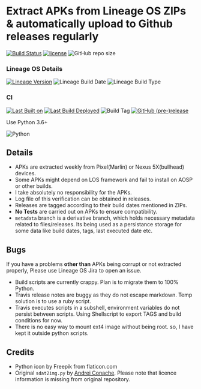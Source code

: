 # Extract APKs from Lineage OS ZIPs & automatically upload to Github releases regularly

[![Build Status](https://travis-ci.com/tprasadtp/lineageos-apk-extractor.svg?branch=master)](https://travis-ci.com/tprasadtp/lineageos-apk-extractor)
[![license](https://img.shields.io/github/license/tprasadtp/lineageos-apk-extractor.svg?style=flat)](https://github.com/tprasadtp//blob/master/LICENSE)
![GitHub repo size](https://img.shields.io/github/repo-size/tprasadtp/lineageos-apk-extractor.svg?style=flat&icon=github)

### Lineage OS Details

[![Lineage Version](https://img.shields.io/badge/dynamic/json.svg?label=Lineage%20Version&style=flat&url=https://raw.githubusercontent.com/tprasadtp/lineageos-apk-extractor/gh-pages/release.json&query=$.lineage.version)](https://github.com/tprasadtp/lineageos-apk-extractor/releases/latest)
![Lineage Build Date](https://img.shields.io/badge/dynamic/json.svg?label=Build%20Date&style=flat&url=https://raw.githubusercontent.com/tprasadtp/lineageos-apk-extractor/gh-pages/release.json&query=$.lineage.build)
![Lineage Build Type](https://img.shields.io/badge/dynamic/json.svg?label=Build%20Type&style=flat&url=https://raw.githubusercontent.com/tprasadtp/lineageos-apk-extractor/gh-pages/release.json&query=$.lineage.build_type)


### CI

[![Last Built on](https://img.shields.io/badge/dynamic/json.svg?label=Last%20Build%20on&style=flat&url=https://raw.githubusercontent.com/tprasadtp/lineageos-apk-extractor/gh-pages/release.json&query=$.ci.build_ts&logo=travis&colorB=blue)](https://github.com/tprasadtp/lineageos-apk-extractor/releases/latest)
[![Last Build Deployed](https://img.shields.io/badge/dynamic/json.svg?label=Last%20Build%20Deployed&style=flat&url=https://raw.githubusercontent.com/tprasadtp/lineageos-apk-extractor/gh-pages/release.json&query=$.ci.deployed&logo=travis)](https://github.com/tprasadtp/lineageos-apk-extractor/releases/latest)
![Build Tag](https://img.shields.io/badge/dynamic/json.svg?label=Build%20Tag&style=flat&url=https://raw.githubusercontent.com/tprasadtp/lineageos-apk-extractor/gh-pages/release.json&query=release.tag&logo=github&link=$.release.tag)
[![GitHub (pre-)release](https://img.shields.io/github/release/tprasadtp/lineageos-apk-extractor/all.svg?style=flat&logo=github&label=Release&colorB=blue)](https://github.com/tprasadtp/lineageos-apk-extractor/releases)



Use Python 3.6+

![Python](https://static.prasadt.com/logo64/python.png)

## Details

- APKs are extracted weekly from Pixel(Marlin) or Nexus 5X(bullhead) devices.
- Some APKs might depend on LOS framework and fail to install on AOSP or other builds.
- I take absolutely no responsibility for the APKs.
- Log file of this verification can be obtained in releases.
- Releases are tagged according to their build dates mentioned in ZIPs.
- **No Tests** are carried out on APKs to ensure compatibility.
- `metadata` branch is a derivative branch, which holds necessary metadata related to  files/releases. Its being used as a persistance storage for some data like build  dates, tags, last executed date etc.

## Bugs

If you have a problems **other than** APKs being corrupt or not extracted properly, Please use Lineage OS Jira to open an issue.

- Build scripts are currently crappy. Plan is to migrate them to 100% Python.
- Travis release notes are buggy as they do not escape markdown. Temp solution is to use a ruby script.
- Travis executes scripts in a subshell, environment variables do not persist between scripts. Using Shellscript to export TAGS and build conditions for now.
- There is no easy way to mount ext4 image without being root. so, I have kept it outside python scripts.

## Credits

- Python icon by Freepik from flaticon.com
- Original `sdat2img.py` by [Andrei Conache](https://github.com/xpirt/sdat2img). Please note that licence information is missing from original repository.